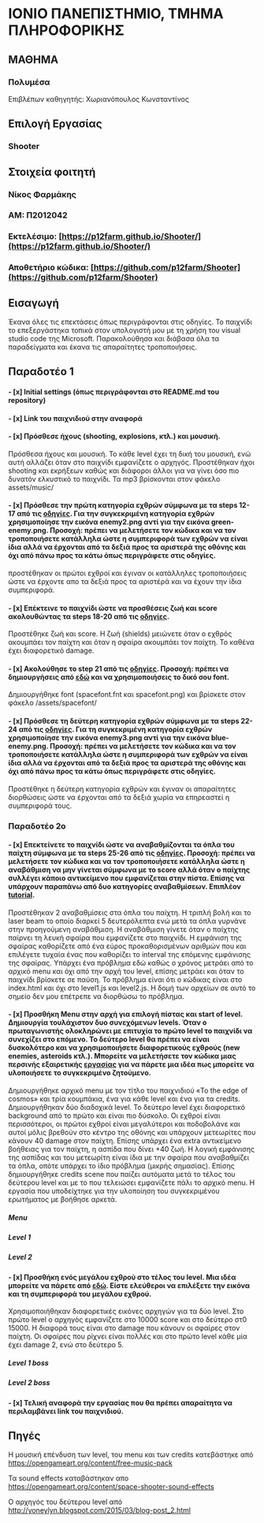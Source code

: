 # ΙΟΝΙΟ ΠΑΝΕΠΙΣΤΗΜΙΟ, ΤΜΗΜΑ ΠΛΗΡΟΦΟΡΙΚΗΣ 

## ΜΑΘΗΜΑ
### Πολυμέσα  
Επιβλέπων καθηγητής: Χωριανόπουλος Κωνσταντίνος  

## Επιλογή Εργασίας   
### Shooter

## Στοιχεία φοιτητή  
### Νίκος Φαρμάκης
### ΑΜ: Π2012042

### Εκτελέσιμο: [https://p12farm.github.io/Shooter/](https://p12farm.github.io/Shooter/)
### Αποθετήριο κώδικα: [https://github.com/p12farm/Shooter](https://github.com/p12farm/Shooter)

## Εισαγωγή  
Έκανα όλες τις επεκτάσεις όπως περιγράφονται στις οδηγίες. Το παιχνίδι το επεξεργάστηκα τοπικά στον υπολογιστή μου με τη χρήση του visual studio code της Microsoft. Παρακολούθησα και διάβασα όλα τα παραδείγματα και έκανα τις απαραίτητες τροποποιήσεις.

## Παραδοτέο 1
#### - [x] Initial settings (όπως περιγράφονται στο README.md του repository)
#### - [x] Link του παιχνιδιού στην αναφορά
#### - [x] Πρόσθεσε ήχους (shooting, explosions, κτλ.) και μουσική.
Πρόσθεσα ήχους και μουσική. Το κάθε level έχει τη δική του μουσική, ενώ αυτή αλλάζει όταν στο παιχνίδι εμφανίζετε ο αρχηγός. Προστέθηκαν ήχοι shooting και εκρήξεων καθώς και διάφοροι άλλοι για να γίνει όσο πιο δυνατόν ελκυστικό το παιχνίδι. Τα mp3 βρίσκονται στον φάκελο assets/music/ 

#### - [x] Πρόσθεσε την πρώτη κατηγορία εχθρών σύμφωνα με τα steps 12-17 από τις [οδηγίες](http://codeperfectionist.com/articles/phaser-js-tutorial-building-a-polished-space-shooter-game-part-3/). Για την συγκεκριμένη κατηγορία εχθρών χρησιμοποίησε την εικόνα enemy2.png αντί για την εικόνα green-enemy.png. Προσοχή: πρέπει να μελετήσετε τον κώδικα και να τον τροποποιήσετε κατάλληλα ώστε η συμπεριφορά των εχθρών να είναι ίδια αλλά να έρχονται από τα δεξιά προς τα αριστερά της οθόνης και όχι από πάνω προς τα κάτω όπως περιγράφετε στις οδηγίες.
προστέθηκαν οι πρώτοι εχθροί και έγιναν οι κατάλληλες τροποποιήσεις ώστε να έρχοντε απο τα δεξιά προς τα αριστέρά και να έχουν την ίδια συμπεριφορά.


#### - [x] Επέκτεινε το παιχνίδι ώστε να προσθέσεις ζωή και score ακολουθώντας τα steps 18-20 από τις [οδηγίες](http://codeperfectionist.com/articles/phaser-js-tutorial-building-a-polished-space-shooter-game-part-4/).
Προστέθηκε ζωή και score. H ζωή (shields) μειώνετε όταν ο εχθρός ακουμπάει τον παίχτη και όταν η σφαίρα ακουμπάει τον παίχτη. Το καθένα έχει διαφορετικό damage.

#### - [x] Ακολούθησε το step 21 από τις [οδηγίες](http://codeperfectionist.com/articles/phaser-js-tutorial-building-a-polished-space-shooter-game-part-4/). Προσοχή: πρέπει να δημιουργήσεις από [εδώ](http://kvazars.com/littera/) και να χρησιμοποιήσεις το δικό σου font.
Δημιουργήθηκε font (spacefont.fnt και spacefont.png) και βρίσκετε στον φάκελο /assets/spacefont/ 


#### - [x] Πρόσθεσε τη δεύτερη κατηγορία εχθρών σύμφωνα με τα steps 22-24 από τις [οδηγίες](http://codeperfectionist.com/articles/phaser-js-tutorial-building-a-polished-space-shooter-game-part-4/). Για τη συγκεκριμένη κατηγορία εχθρών χρησιμοποίησε την εικόνα enemy3.png αντί για την εικόνα blue-enemy.png. Προσοχή: πρέπει να μελετήσετε τον κώδικα και να τον τροποποιήσετε κατάλληλα ώστε η συμπεριφορά των εχθρών να είναι ίδια αλλά να έρχονται από τα δεξιά προς τα αριστερά της οθόνης και όχι από πάνω προς τα κάτω όπως περιγράφετε στις οδηγίες.
Προστέθηκε η δεύτερη κατηγορία εχθρών και έγιναν οι απαραίτητες διορθώσεις ώστε να έρχονται από τα δεξιά χωρία να επηρεαστεί η συμπεριφορά τους.

### Παραδοτέο 2ο
#### - [x] Επεκτείνετε το παιχνίδι ώστε να αναβαθμίζονται τα όπλα του παίχτη σύμφωνα με τα steps 25-26 από τις [οδηγίες](http://codeperfectionist.com/articles/phaser-js-tutorial-building-a-polished-space-shooter-game-part-4/). Προσοχή: πρέπει να μελετήσετε τον κώδικα και να τον τροποποιήσετε κατάλληλα ώστε η αναβάθμιση να μην γίνεται σύμφωνα με το score αλλά όταν ο παίχτης συλλέγει κάποιο αντικείμενο που εμφανίζεται στην πίστα. Επίσης να υπάρχουν παραπάνω από δυο κατηγορίες αναβαθμίσεων. Επιπλέον [tutorial](http://phaser.io/tutorials/coding-tips-007).
Προστέθηκαν 2 αναβαθμίσεις στα όπλα του παίχτη. Η τριπλή βολή και το laser beam το οποίο διαρκεί 5 δευτερόλεπτα ενώ μετά τα όπλα γυρνάνε στην προηγούμενη αναβάθμιση.  Η αναβάθμιση γίνετε όταν ο παίχτης παίρνει τη λευκή σφαίρα που εμφανίζετε στο παιχνίδι. Η εμφάνιση της σφαίρας καθορίζετε από  ένα εύρος προκαθορισμένων αριθμών που και επιλέγετε τυχαία ένας που καθορίζει το interval της επόμενης εμφάνισης της σφαίρας. Υπάρχει ένα πρόβλημα εδώ καθώς ο χρόνος μετράει από το αρχικό menu και όχι από την αρχή του level, επίσης μετράει και όταν το παιχνίδι βρίσκετε σε παύση. Το πρόβλημα είναι ότι ο κώδικας είναι στο index.html και όχι στο level1.js και level2.js. H δομή των αρχείων σε αυτό το σημείο δεν μου επέτρεπε να διορθώσω το πρόβλημα.  

#### - [x] Προσθήκη Μenu στην αρχή για επιλογή πίστας και start of level. Δημιουργία τουλάχιστον δυο συνεχόμενων levels. Όταν ο πρωταγωνιστής ολοκληρώνει με επιτυχία το πρώτο level το παιχνίδι να συνεχίζει στο επόμενο. Το δεύτερο level θα πρέπει να είναι δυσκολότερο και να χρησιμοποιήσετε διαφορετικούς εχθρούς (new enemies, asteroids κτλ.). Μπορείτε να μελετήσετε τον κώδικα μιας περσινής εξαιρετικής [εργασίας](https://github.com/aMimikyu/Super-Mario) για να πάρετε μια ιδέα πως μπορείτε να υλοποιήσετε το συγκεκριμένο ζητούμενο.
Δημιουργήθηκε αρχικό menu με τον τίτλο του παιχνιδιού «To the edge of cosmos» και τρία κουμπάκια, ένα για κάθε level και ένα για τα credits. Δημιουργήθηκαν δύο διαδοχικά level. Το δεύτερο level έχει διαφορετικό background από το πρώτο και είναι πιο δύσκολο. Οι εχθροί είναι περισσότεροι, οι πρώτοι εχθροί είναι μεγαλύτεροι και ποδοβολάνε και αυτοί μόλις βρεθούν στο κέντρο της οθόνης και υπάρχουν μετεωρίτες που κάνουν 40 damage στον παίχτη. Επίσης υπάρχει ένα extra αντικείμενο βοήθειας για τον παίχτη, η ασπίδα που δίνει +40 ζωή. Η λογική εμφάνισης της ασπίδας και του μετεωρίτη είναι ίδια με την σφαίρα που αναβαθμίζει τα όπλα, οπότε υπάρχει το ίδιο πρόβλημα (μικρής σημασίας). Επίσης δημιουργήθηκε credits scene που παίζει αυτόματα μετά το τέλος του δεύτερου level και με το που τελειώσει εμφανίζετε πάλι το αρχικό menu.  Η εργασία που υποδείχτηκε για την υλοποίηση του συγκεκριμένου ερωτήματος με βοήθησε αρκετά.


##### Menu



##### Level 1



##### Level 2



#### - [x] Προσθήκη ενός μεγάλου εχθρού στο τέλος του level. Μια ιδέα μπορείτε να πάρετε από [εδώ](http://codeperfectionist.com/articles/phaser-js-tutorial-building-a-polished-space-shooter-game-part-5/). Είστε ελεύθεροι να επιλέξετε την εικόνα και τη συμπεριφορά του μεγάλου εχθρού.
Χρησιμοποιήθηκαν διαφορετικές εικόνες αρχηγών για τα δύο level. Στο πρώτο level ο αρχηγός εμφανίζετε στο 10000 score και στο δεύτερο στ0 15000. Η διαφορά τους είναι στο damage που κάνουν οι σφαίρες στον παίχτη. Οι σφαίρες που ρίχνει είναι πολλές και στο πρώτο level κάθε μία έχει damage 2, ενώ στο δεύτερο 5.

##### Level 1 boss



##### Level 2 boss




#### - [x] Τελική αναφορά την εργασίας που θα πρέπει απαραίτητα να περιλαμβάνει link του παιχνιδιού.

## Πηγές
Η μουσική επένδυση των level, του menu και των credits κατεβάστηκε από https://opengameart.org/content/free-music-pack

Τα sound effects καταβάστηκαν απο https://opengameart.org/content/space-shooter-sound-effects

Ο αρχηγός του δεύτερου level από http://yoneylyn.blogspot.com/2015/03/blog-post_2.html
